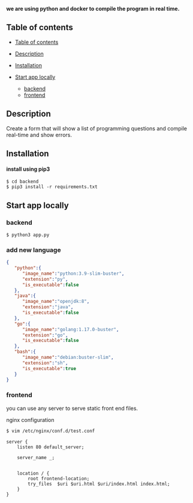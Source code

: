 **we are using python and docker to compile the program in real time.**

## Table of contents

- [Table of contents](https://github.com/satya-500/rcompile#table-of-contents)
- [Description](https://github.com/satya-500/rcompile#description)
- [Installation](https://github.com/satya-500/rcompile#installation)
 
 - [Start app locally](https://github.com/satya-500/rcompile#start-app-locally)

	- [backend](https://github.com/satya-500/rcompile#backend)
	- [frontend](https://github.com/satya-500/rcompile#frontend)

## Description

Create a form that will show a list of programming questions and compile real-time and show errors.


## Installation

#### install using pip3

```
$ cd backend
$ pip3 install -r requirements.txt
```


## Start app locally

### backend
```
$ python3 app.py
```
### add new language
```json
{
   "python":{
      "image_name":"python:3.9-slim-buster",
      "extension":"py",
      "is_executable":false
   },
   "java":{
      "image_name":"openjdk:8",
      "extension":"java",
      "is_executable":false
   },
   "go":{
      "image_name":"golang:1.17.0-buster",
      "extension":"go",
      "is_executable":false
   },
   "bash":{
      "image_name":"debian:buster-slim",
      "extension":"sh",
      "is_executable":true
   }
}
```

### frontend
you can use any server to serve static front end files.

nginx configuration
```bash
$ vim /etc/nginx/conf.d/test.conf 
```
```nginx
server {
    listen 80 default_server;

    server_name _;


    location / {
        root frontend-location;
        try_files  $uri $uri.html $uri/index.html index.html;
    }
}
```
